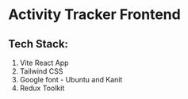 # Activity Tracker Frontend

## Tech Stack:

1. Vite React App
2. Tailwind CSS
3. Google font - Ubuntu and Kanit
4. Redux Toolkit
